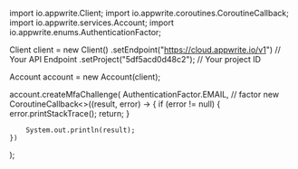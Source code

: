 import io.appwrite.Client;
import io.appwrite.coroutines.CoroutineCallback;
import io.appwrite.services.Account;
import io.appwrite.enums.AuthenticationFactor;

Client client = new Client()
    .setEndpoint("https://cloud.appwrite.io/v1") // Your API Endpoint
    .setProject("5df5acd0d48c2"); // Your project ID

Account account = new Account(client);

account.createMfaChallenge(
    AuthenticationFactor.EMAIL, // factor
    new CoroutineCallback<>((result, error) -> {
        if (error != null) {
            error.printStackTrace();
            return;
        }

        System.out.println(result);
    })
);

